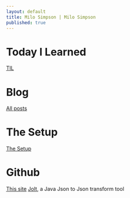 ```yaml
---
layout: default
title: Milo Simpson | Milo Simpson
published: true
---
```

# Today I Learned

[TIL](/til.html)

# Blog

[All posts](/blog.html)

# The Setup

[The Setup](/theSetup.html)

# Github

[This site](https://github.com/milosimpson/milosimpson.github.io)
[Jolt](https://github.com/bazaarvoice/jolt), a Java Json to Json transform tool
